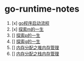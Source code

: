 # go-runtime-notes

1. [x] [go程序启动流程](2019-08-07-go程序启动源码分析.md)
2. [x] [探索m的一生]()
3. [] [探索p的一生]()
4. [] [探索g的一生]()
5. [] [内存分配之堆内存管理]()
6. [] [内存分配之栈内存管理]()
